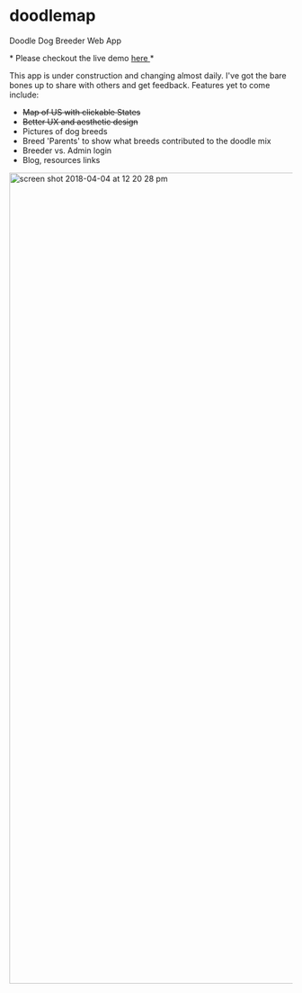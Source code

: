 # doodlemap
Doodle Dog Breeder Web App

\* Please checkout the live demo <a href="http://doodle-2-doodle-2.1d35.starter-us-east-1.openshiftapps.com/" target="_blank">here </a>\*


This app is under construction and changing almost daily. I've got the bare bones up to share with others and get feedback. Features yet to come include:

- <s>Map of US with clickable States</s>
- <s>Better UX and aesthetic design</s>
- Pictures of dog breeds
- Breed 'Parents' to show what breeds contributed to the doodle mix
- Breeder vs. Admin login
- Blog, resources links

<img width="1440" alt="screen shot 2018-04-04 at 12 20 28 pm" src="https://user-images.githubusercontent.com/24554274/38323417-ce3229de-3802-11e8-9f08-42a584d155dd.png">
